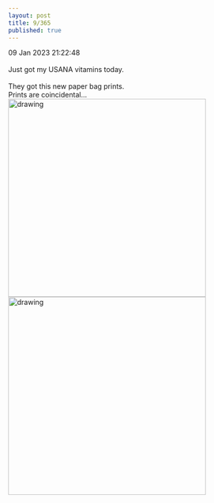 ```yaml
---
layout: post
title: 9/365
published: true
---
```

09 Jan 2023 21:22:48
<br>
<br>
Just got my USANA vitamins today.
<br>
<br>
They got this new paper bag prints.
<br>
Prints are coincidental...
<br>
<img src="https://drive.google.com/uc?export=view&id=1uE1VZQmiIbxpoWsq4ALjA04nb-JgNHEh" alt="drawing" width="400"/>
<img src="https://drive.google.com/uc?export=view&id=1Bj3T4LRHh5-Cp2MK78-QRbTpjprg9pPw" alt="drawing" width="400"/>
